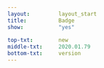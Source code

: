 ```yaml
---
layout:			layout_start
title:			Badge
show:			"yes"
 
top-txt:		new
middle-txt:		2020.01.79
bottom-txt:		version
---
```


